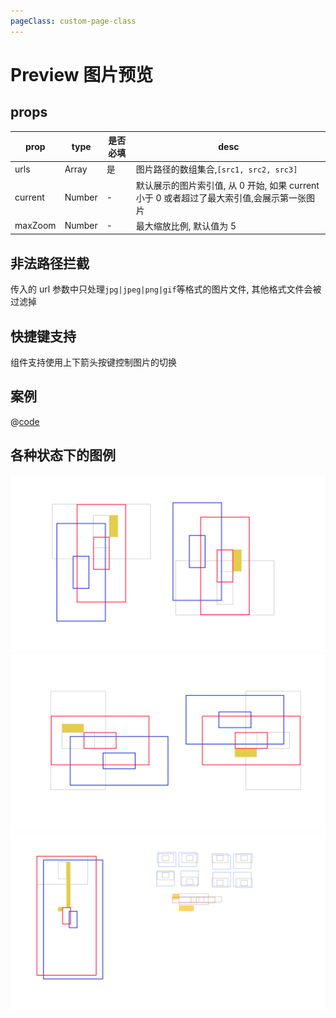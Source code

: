 ```yaml
---
pageClass: custom-page-class
---
```


# Preview 图片预览

## props

| prop    | type   | 是否必填 | desc                                                                                       |
| ------- | ------ | -------- | ------------------------------------------------------------------------------------------ |
| urls    | Array  | 是       | 图片路径的数组集合,`[src1, src2, src3]`                                                    |
| current | Number | -        | 默认展示的图片索引值, 从 0 开始, 如果 current 小于 0 或者超过了最大索引值,会展示第一张图片 |
| maxZoom | Number | -        | 最大缩放比例, 默认值为 5                                                                   |

## 非法路径拦截

传入的 url 参数中只处理`jpg|jpeg|png|gif`等格式的图片文件, 其他格式文件会被过滤掉

## 快捷键支持

组件支持使用上下箭头按键控制图片的切换

## 案例

<Preview-Base/>

@[code](../.vuepress/components/Preview/Base.vue)

## 各种状态下的图例

![](../assets/preview/1.jpg)
![](../assets/preview/2.jpg)
![](../assets/preview/3.jpg)
